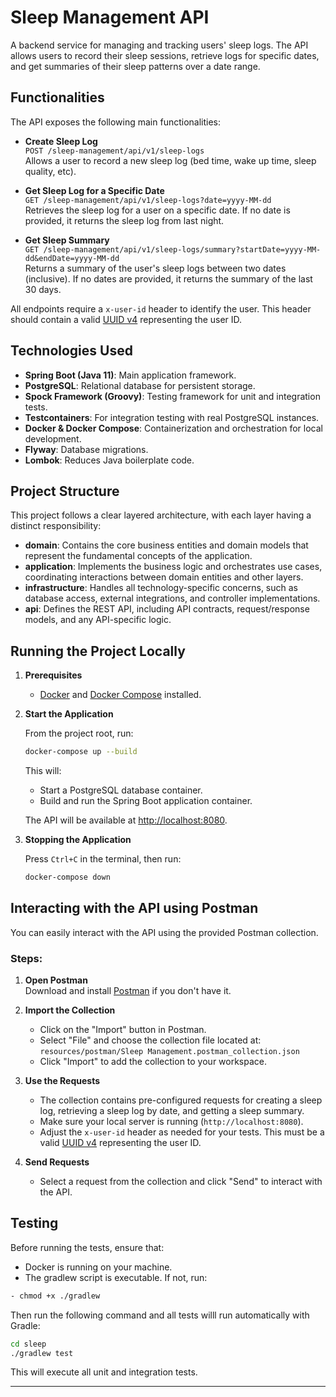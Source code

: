 # Sleep Management API

A backend service for managing and tracking users' sleep logs. The API allows users to record their sleep sessions, retrieve logs for specific dates, and get summaries of their sleep patterns over a date range.

## Functionalities

The API exposes the following main functionalities:

- **Create Sleep Log**  
  `POST /sleep-management/api/v1/sleep-logs`  
  Allows a user to record a new sleep log (bed time, wake up time, sleep quality, etc).

- **Get Sleep Log for a Specific Date**  
  `GET /sleep-management/api/v1/sleep-logs?date=yyyy-MM-dd`  
  Retrieves the sleep log for a user on a specific date.
  If no date is provided, it returns the sleep log from last night.

- **Get Sleep Summary**  
  `GET /sleep-management/api/v1/sleep-logs/summary?startDate=yyyy-MM-dd&endDate=yyyy-MM-dd`  
  Returns a summary of the user's sleep logs between two dates (inclusive).
  If no dates are provided, it returns the summary of the last 30 days.

All endpoints require a `x-user-id` header to identify the user. This header should contain a valid [UUID v4](https://www.uuidgenerator.net/version4) representing the user ID.

## Technologies Used

- **Spring Boot (Java 11)**: Main application framework.
- **PostgreSQL**: Relational database for persistent storage.
- **Spock Framework (Groovy)**: Testing framework for unit and integration tests.
- **Testcontainers**: For integration testing with real PostgreSQL instances.
- **Docker & Docker Compose**: Containerization and orchestration for local development.
- **Flyway**: Database migrations.
- **Lombok**: Reduces Java boilerplate code.



## Project Structure

This project follows a clear layered architecture, with each layer having a distinct responsibility:

- **domain**: Contains the core business entities and domain models that represent the fundamental concepts of the application.
- **application**: Implements the business logic and orchestrates use cases, coordinating interactions between domain entities and other layers.
- **infrastructure**: Handles all technology-specific concerns, such as database access, external integrations, and controller implementations.
- **api**: Defines the REST API, including API contracts, request/response models, and any API-specific logic.

## Running the Project Locally

1. **Prerequisites**
   - [Docker](https://www.docker.com/) and [Docker Compose](https://docs.docker.com/compose/) installed.

2. **Start the Application**

   From the project root, run:

   ```sh
   docker-compose up --build
   ```

   This will:
   - Start a PostgreSQL database container.
   - Build and run the Spring Boot application container.

   The API will be available at [http://localhost:8080](http://localhost:8080).

3. **Stopping the Application**

   Press `Ctrl+C` in the terminal, then run:

   ```sh
   docker-compose down
   ```

## Interacting with the API using Postman

You can easily interact with the API using the provided Postman collection.

### Steps:

1. **Open Postman**  
   Download and install [Postman](https://www.postman.com/downloads/) if you don't have it.

2. **Import the Collection**  
   - Click on the "Import" button in Postman.
   - Select "File" and choose the collection file located at:  
     `resources/postman/Sleep Management.postman_collection.json`
   - Click "Import" to add the collection to your workspace.

3. **Use the Requests**  
   - The collection contains pre-configured requests for creating a sleep log, retrieving a sleep log by date, and getting a sleep summary.
   - Make sure your local server is running (`http://localhost:8080`).
   - Adjust the `x-user-id` header as needed for your tests. This must be a valid [UUID v4](https://www.uuidgenerator.net/version4) representing the user ID.

4. **Send Requests**  
   - Select a request from the collection and click "Send" to interact with the API.

## Testing
Before running the tests, ensure that:
- Docker is running on your machine.
- The gradlew script is executable. If not, run:
```sh
- chmod +x ./gradlew
```

Then run the following command and all tests willl run automatically with Gradle:

```sh
cd sleep
./gradlew test
```

This will execute all unit and integration tests.

---
